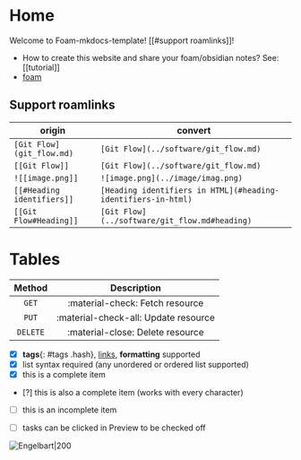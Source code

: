 # Home
Welcome to Foam-mkdocs-template! [[#support roamlinks]]!

* How to create this website and share your foam/obsidian notes? See: [[tutorial]]
* [foam](https://github.com/foambubble/foam)


## Support roamlinks

| origin                  | convert                             |
| ----------------------- | ----------------------------------- |
| `[Git Flow](git_flow.md)` | `[Git Flow](../software/git_flow.md)` |
| `[[Git Flow]]`            | `[Git Flow](../software/git_flow.md)` |
| `![[image.png]]`           | `![image.png](../image/imag.png)`      |
| `[[#Heading identifiers]]` | `[Heading identifiers in HTML](#heading-identifiers-in-html)`|
| `[[Git Flow#Heading]]`     |  `[Git Flow](../software/git_flow.md#heading)` |

# Tables
| Method      | Description                          |
| :---------: | :----------------------------------: |
| `GET`       | :material-check:     Fetch resource  |
| `PUT`       | :material-check-all: Update resource |
| `DELETE`    | :material-close:     Delete resource |

- [x] **tags**{: #tags .hash}, [links](), **formatting** supported
- [x] list syntax required (any unordered or ordered list supported)
- [x] this is a complete item
- [?] this is also a complete item (works with every character)
- [ ] this is an incomplete item
- [ ] tasks can be clicked in Preview to be checked off


![Engelbart|200](https://history-computer.com/ModernComputer/Basis/images/Engelbart.jpg)

